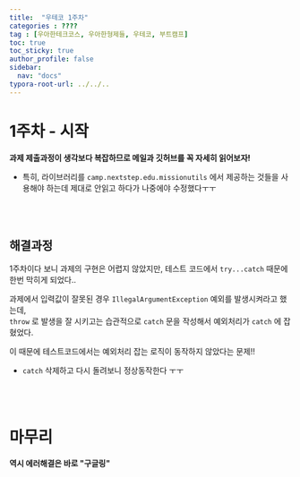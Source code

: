 ```yaml
---
title:  "우테코 1주차"
categories : ????
tag : [우아한테크코스, 우아한형제들, 우테코, 부트캠프]
toc: true
toc_sticky: true
author_profile: false
sidebar:
  nav: "docs"
typora-root-url: ../../..
---
```




# 1주차 - 시작

**과제 제출과정이 생각보다 복잡하므로 메일과 깃허브를 꼭 자세히 읽어보자!**

* 특히, 라이브러리를 `camp.nextstep.edu.missionutils` 에서 제공하는 것들을 사용해야 하는데 제대로 안읽고 하다가 나중에야 수정했다ㅜㅜ

<br><br>

## 해결과정

1주차이다 보니 과제의 구현은 어렵지 않았지만, 테스트 코드에서 `try...catch` 때문에 한번 막히게 되었다..

과제에서 입력값이 잘못된 경우 `IllegalArgumentException` 예외를 발생시켜라고 했는데,  
`throw` 로 발생을 잘 시키고는 습관적으로 `catch` 문을 작성해서 예외처리가 `catch` 에 잡혔었다.

이 때문에 테스트코드에서는 예외처리 잡는 로직이 동작하지 않았다는 문제!!

* `catch` 삭제하고 다시 돌려보니 정상동작한다 ㅜㅜ

<br><br>

# 마무리

**역시 에러해결은 바로 "구글링"**
